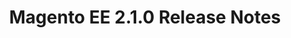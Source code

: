---
layout: default
group: release-notes
subgroup: 02_ReleaseNotes
title: Magento EE 2.1.0 Release Notes 
menu_title: Magento EE 2.1.0 Release Notes 
menu_order: 5
version: 2.1
github_link: release-notes/ReleaseNotes2.1.0CE.md
---